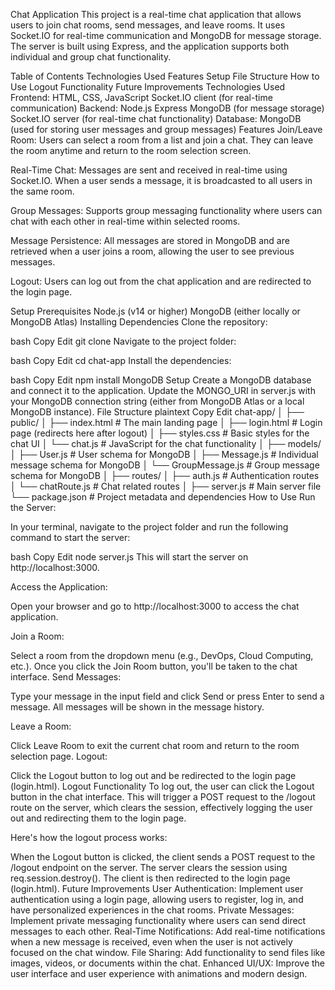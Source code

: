 Chat Application
This project is a real-time chat application that allows users to join chat rooms, send messages, and leave rooms. It uses Socket.IO for real-time communication and MongoDB for message storage. The server is built using Express, and the application supports both individual and group chat functionality.

Table of Contents
Technologies Used
Features
Setup
File Structure
How to Use
Logout Functionality
Future Improvements
Technologies Used
Frontend:
HTML, CSS, JavaScript
Socket.IO client (for real-time communication)
Backend:
Node.js
Express
MongoDB (for message storage)
Socket.IO server (for real-time chat functionality)
Database:
MongoDB (used for storing user messages and group messages)
Features
Join/Leave Room: Users can select a room from a list and join a chat. They can leave the room anytime and return to the room selection screen.

Real-Time Chat: Messages are sent and received in real-time using Socket.IO. When a user sends a message, it is broadcasted to all users in the same room.

Group Messages: Supports group messaging functionality where users can chat with each other in real-time within selected rooms.

Message Persistence: All messages are stored in MongoDB and are retrieved when a user joins a room, allowing the user to see previous messages.

Logout: Users can log out from the chat application and are redirected to the login page.

Setup
Prerequisites
Node.js (v14 or higher)
MongoDB (either locally or MongoDB Atlas)
Installing Dependencies
Clone the repository:

bash
Copy
Edit
git clone <repository-url>
Navigate to the project folder:

bash
Copy
Edit
cd chat-app
Install the dependencies:

bash
Copy
Edit
npm install
MongoDB Setup
Create a MongoDB database and connect it to the application.
Update the MONGO_URI in server.js with your MongoDB connection string (either from MongoDB Atlas or a local MongoDB instance).
File Structure
plaintext
Copy
Edit
chat-app/
│
├── public/
│   ├── index.html           # The main landing page
│   ├── login.html           # Login page (redirects here after logout)
│   ├── styles.css           # Basic styles for the chat UI
│   └── chat.js              # JavaScript for the chat functionality
│
├── models/
│   ├── User.js              # User schema for MongoDB
│   ├── Message.js           # Individual message schema for MongoDB
│   └── GroupMessage.js      # Group message schema for MongoDB
│
├── routes/
│   ├── auth.js              # Authentication routes
│   └── chatRoute.js         # Chat related routes
│
├── server.js                # Main server file
└── package.json             # Project metadata and dependencies
How to Use
Run the Server:

In your terminal, navigate to the project folder and run the following command to start the server:

bash
Copy
Edit
node server.js
This will start the server on http://localhost:3000.

Access the Application:

Open your browser and go to http://localhost:3000 to access the chat application.

Join a Room:

Select a room from the dropdown menu (e.g., DevOps, Cloud Computing, etc.).
Once you click the Join Room button, you'll be taken to the chat interface.
Send Messages:

Type your message in the input field and click Send or press Enter to send a message. All messages will be shown in the message history.

Leave a Room:

Click Leave Room to exit the current chat room and return to the room selection page.
Logout:

Click the Logout button to log out and be redirected to the login page (login.html).
Logout Functionality
To log out, the user can click the Logout button in the chat interface. This will trigger a POST request to the /logout route on the server, which clears the session, effectively logging the user out and redirecting them to the login page.

Here's how the logout process works:

When the Logout button is clicked, the client sends a POST request to the /logout endpoint on the server.
The server clears the session using req.session.destroy().
The client is then redirected to the login page (login.html).
Future Improvements
User Authentication: Implement user authentication using a login page, allowing users to register, log in, and have personalized experiences in the chat rooms.
Private Messages: Implement private messaging functionality where users can send direct messages to each other.
Real-Time Notifications: Add real-time notifications when a new message is received, even when the user is not actively focused on the chat window.
File Sharing: Add functionality to send files like images, videos, or documents within the chat.
Enhanced UI/UX: Improve the user interface and user experience with animations and modern design.
